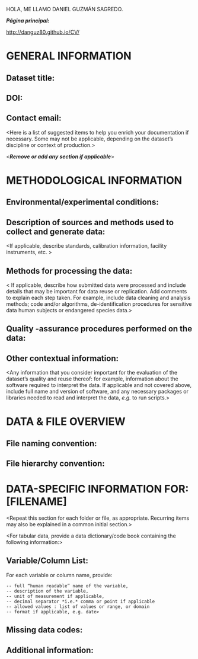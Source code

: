  HOLA, ME LLAMO DANIEL GUZMÁN SAGREDO.
 
***Página principal:***
  
http://danguz80.github.io/CV/ 

 
# GENERAL INFORMATION
 
## Dataset title:
 
## DOI:
 
## Contact email:
 
<Here is a list of suggested items to help you enrich your documentation if necessary. Some may not be applicable, depending on the dataset’s discipline or context of production.>
 
<***Remove or add any section if applicable***>
 
# METHODOLOGICAL INFORMATION 
 
## Environmental/experimental conditions: 
 
## Description of sources and methods used to collect and generate data:
<If applicable, describe standards, calibration information, facility instruments, etc. > 
 
## Methods for processing the data: 
< If applicable, describe how submitted data were processed and include details that may be important for data reuse or replication. Add comments to explain each step taken.
For example, include data cleaning and analysis methods; code and/or algorithms, de-identification procedures for sensitive data human subjects or endangered species data.> 
 
## Quality -assurance procedures performed on the data: 
 
## Other contextual information:
<Any information that you consider important for the evaluation of the dataset’s quality and reuse thereof: for example, information about the software required to interpret the data. 
If applicable and not covered above, include full name and version of software, and any necessary packages or libraries needed to read and interpret the data, *e.g.* to run scripts.>
 
 
# DATA & FILE OVERVIEW
 
 
## File naming convention:
 
## File hierarchy convention:
 
 
# DATA-SPECIFIC INFORMATION FOR: [FILENAME]
 
<Repeat this section for each folder or file, as appropriate. Recurring items may also be explained in a common initial section.>
 
<For tabular data, provide a data dictionary/code book containing the following information:>
## Variable/Column List:
For each variable or column name, provide: 

    -- full “human readable” name of the variable, 
    -- description of the variable, 
    -- unit of measurement if applicable, 
    -- decimal separator *i.e.* comma or point if applicable
    -- allowed values : list of values or range, or domain
    -- format if applicable, e.g. date>
 
## Missing data codes: 
<Define codes or symbols used to indicate missing data.>
 
## Additional information: 
<Any relevant information you consider useful to better understand the file>
